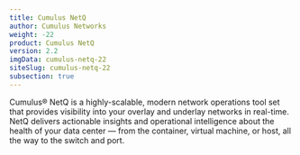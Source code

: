 ```yaml
---
title: Cumulus NetQ
author: Cumulus Networks
weight: -22
product: Cumulus NetQ
version: 2.2
imgData: cumulus-netq-22
siteSlug: cumulus-netq-22
subsection: true
---
```

Cumulus® NetQ is a highly-scalable, modern network operations tool set that provides visibility into your overlay and underlay networks in real-time. NetQ delivers actionable insights and operational intelligence about the health of your data center — from the container, virtual machine, or host, all the way to the switch and port.
